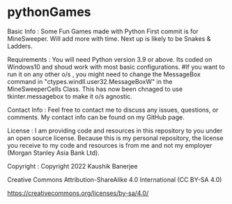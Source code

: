 # pythonGames
Basic Info :
  Some Fun Games made with Python
  First commit is for MineSweeper. Will add more with time.
  Next up is likely to be Snakes & Ladders.

Requirements : 
  You will need Python version 3.9 or above.
  Its coded on Windows10  and shoud work with most basic configurations.
  #If you want to run it on any other o/s , you might need to change the MessageBox command in "ctypes.windll.user32.MessageBoxW" in the MineSweeperCells Class.
  This has now been chnaged to use tkinter.messagebox to make it o/s agnostic.

Contact Info : 
  Feel free to contact me to discuss any issues, questions, or comments.
  My contact info can be found on my GitHub page.

License : 
  I am providing code and resources in this repository to you under an open source license. Because this is my personal repository, the license you receive to 
  my code and resources is from me and not my employer (Morgan Stanley Asia Bank Ltd).

Copyright : 
  Copyright 2022 Kaushik Banerjee

  Creative Commons Attribution-ShareAlike 4.0 International (CC BY-SA 4.0)

  https://creativecommons.org/licenses/by-sa/4.0/

